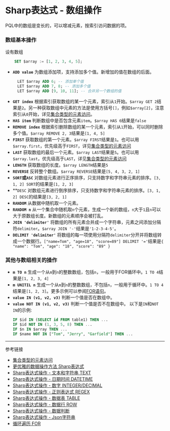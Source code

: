 # Sharp表达式 - 数组操作
PQL中的数组是变长的，可以增减元素，按索引访问数据的项。

### 数组基本操作
设有数组
```sql
    SET $array := [1, 2, 3, 4, 5];
```
* **`ADD value`** 为数组添加项，支持添加多个值。新增加的值在数组的后面。
  ```sql
    LET $array ADD 6; -- 添加单个值
    LET $array ADD 7, 8; -- 添加多个值
    LET $array ADD [9, 10, 11]; -- 合并另一个数组的值
  ```
* **`GET index`** 根据索引获取数组的某一个元素，索引从`1`开始。`$array GET 2`结果是`2`。另一种获取数组中元素的方法是使用方括号`[]`，例如`$array[2]`，注意索引从`0`开始，详见[集合类型的元素访问](/pql/collection.md)。
* **`HAS item`** 判断数组中是否包含元素`item`。`$array HAS 6`结果是`false`
* **`REMOVE index`** 根据索引删除数组的某一个元素，索引从`1`开始，可以同时删除多个值。`$array REMOVE 2, 3`结果是`[1, 4, 5]`
* **`FIRST`** 获取数组的第一个元素。`$array FIRST`结果是`1`。也可以用`$array.first`，优先级高于`FIRST`，详见[集合类型的元素访问](/pql/collection.md)
* **`LAST`** 获取数组的最后一个元素。`$array LAST`结果是`5`。也可以用`$array.last`，优先级高于`LAST`，详见[集合类型的元素访问](/pql/collection.md)
* **`LENGTH`** 获取数组的长度。`$array LENGTH`结果是`5`
* **`REVERSE`** 反转整个数组。`$array REVERSE`结果是`[5, 4, 3, 2, 1]`
* **`SORT`或`ASC`** 对数组元素进行正序排序，只支持数字和字符串元素的排序。`[3, 1, 2] SORT`的结果是`[1, 2, 3]`
* **`DESC` 对数组元素进行倒序排序，只支持数字和字符串元素的排序。`[3, 1, 2] DESC`的结果是`[3, 2, 1]`
* **`RANDOM`** 从数据中随机取一个元素。
* **`RANDOM n`** 从一个集合中随机取`n`个元素，生成一个新的数组，`n`大于`1`且`n`可以大于原数组长度。新数组的元素顺序会被打乱。
* **`JOIN 'delimiter'`** 将数组的所有元素合并成一个字符串，元素之间添加分隔符`delimiter`。`$array JOIN '-'`结果是`'1-2-3-4-5'`。
* **`DELIMIT 'delimiter'`** 将数组的每一项使用分隔符`delimiter`分开并将数组转成一个数据行。`["name=Tom", "age=18", "score=89"] DELIMIT '='`结果是`{ "name": "Tom", "age": "18", "score": "89" }`

### 其他与数组相关的操作
* **`m TO n`** 生成一个从`m`到`n`的整数数组，包括`n`，一般用于FOR循环中。`1 TO 4`结果是`[1, 2, 3, 4]`
* **`m UNITIL n`** 生成一个从`m`到`n`的整数数组，不包括`n`，一般用于循环中。`1 TO 4`结果是`[1, 2, 3]`。更多示例可以参阅[FOR语句](/pql/for.md)。
* **`value IN (v1, v2, v3)`** 判断一个值是否在数组中。
* **`value NOT IN (v1, v2, v3)`**  判断一个值是否不在数组中。
  以下是`IN`和`NOT IN`的示例:
  ```sql
  IF $id IN (SELECT id FROM table1) THEN ...
  IF $id NOT IN (1, 3, 5, 8) THEN ...
  IF $n IN $array THEN ...
  IF $name NOT IN ["Tom", "Jerry", "Garfield"] THEN ...
  ```

---
参考链接

* [集合类型的元素访问](/pql/collection.md)
* [更优雅的数据操作方法 Sharp表达式](/pql/sharp.md)
* [Sharp表达式操作 - 文本和字符串 TEXT](/pql/sharp-text.md)
* [Sharp表达式操作 - 日期时间 DATETIME](/pql/sharp-datetime.md)
* [Sharp表达式操作 - 数字 INTEGER/DECIMAL](/pql/sharp-numeric.md)
* [Sharp表达式操作 - 正则表达式 REGEX](/pql/sharp-regex.md)
* [Sharp表达式操作 - 数据表 TABLE](/pql/sharp-table.md)
* [Sharp表达式操作 - 数据行 ROW](/pql/sharp-row.md)
* [Sharp表达式操作 - 数据判断](/pql/sharp-if.md)
* [Sharp表达式操作 - Json字符串](/pql/sharp-json.md)
* [循环遍历 FOR](/pql/for.md)
